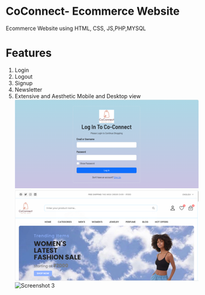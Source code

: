 # CoConnect- Ecommerce Website
 Ecommerce Website using HTML, CSS, JS,PHP,MYSQL
# Features
1. Login
2. Logout
3. Signup
4. Newsletter
5. Extensive and Aesthetic Mobile and Desktop view
![Screenshot 1](img/Picture1.png)
![Screenshot 2](img/Picture2.png)
![Screenshot 3](img/Screenshot_2024-04-20_155229.png)


